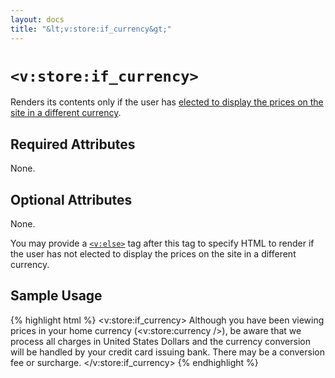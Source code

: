 ```yaml
---
layout: docs
title: "&lt;v:store:if_currency&gt;"
---
```


# `<v:store:if_currency>`

Renders its contents only if the user has [elected to display the prices
on the site in a different currency](/v_store_currency_select/).

## Required Attributes

None.

## Optional Attributes

None.

You may provide a [`<v:else>`](/v_else/) tag after this tag to specify
HTML to render if the user has not elected to display the prices on the
site in a different currency.

## Sample Usage

{% highlight html %}
<v:store:if_currency>
 Although you have been viewing prices in your home currency (<v:store:currency />), 
 be aware that we process all charges in United States Dollars and the currency 
 conversion will be handled by your credit card issuing bank.  There may be a 
 conversion fee or surcharge.
</v:store:if_currency>
{% endhighlight %}
